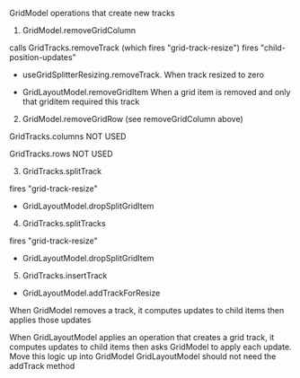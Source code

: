GridModel operations that create new tracks

1. GridModel.removeGridColumn

calls GridTracks.removeTrack (which fires "grid-track-resize")
fires "child-position-updates"

- useGridSplitterResizing.removeTrack.
  When track resized to zero

- GridLayoutModel.removeGridItem
  When a grid item is removed and only that griditem required this track

2. GridModel.removeGridRow (see removeGridColumn above)

GridTracks.<set>columns
NOT USED

GridTracks.<set>rows
NOT USED

3. GridTracks.splitTrack

fires "grid-track-resize"

- GridLayoutModel.dropSplitGridItem

4. GridTracks.splitTracks

fires "grid-track-resize"

- GridLayoutModel.dropSplitGridItem

5. GridTracks.insertTrack

- GridLayoutModel.addTrackForResize

When GridModel removes a track, it computes updates to child items then applies those updates

When GridLayoutModel applies an operation that creates a
grid track, it computes updates to child items then asks
GridModel to apply each update. Move this logic up into GridModel
GridLayoutModel should not need the addTrack method
